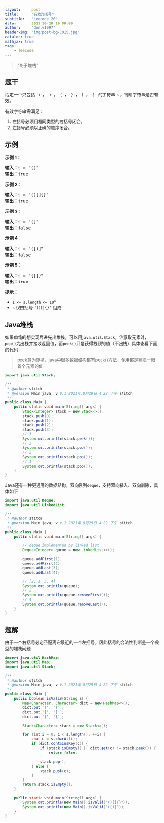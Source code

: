 ```yaml
---
layout:     post
title:      "有效的括号"
subtitle:   "Leecode 20"
date:       2021-10-29 16:09:00
author:     "donlv1997"
header-img: "img/post-bg-2015.jpg"
catalog: true
mathjax: true
tags:
    - leecode
---
```


> “关于堆栈”

## 题干

<p>给定一个只包括 <code>'('</code>，<code>')'</code>，<code>'{'</code>，<code>'}'</code>，<code>'['</code>，<code>']'</code>&nbsp;的字符串 <code>s</code> ，判断字符串是否有效。</p>

<p>有效字符串需满足：</p>

<ol>
	<li>左括号必须用相同类型的右括号闭合。</li>
	<li>左括号必须以正确的顺序闭合。</li>
</ol>

## 示例

<p><strong>示例 1：</strong></p>

<pre><strong>输入：</strong>s = "()"
<strong>输出：</strong>true
</pre>

<p><strong>示例&nbsp;2：</strong></p>

<pre><strong>输入：</strong>s = "()[]{}"
<strong>输出：</strong>true
</pre>

<p><strong>示例&nbsp;3：</strong></p>

<pre><strong>输入：</strong>s = "(]"
<strong>输出：</strong>false
</pre>

<p><strong>示例&nbsp;4：</strong></p>

<pre><strong>输入：</strong>s = "([)]"
<strong>输出：</strong>false
</pre>

<p><strong>示例&nbsp;5：</strong></p>

<pre><strong>输入：</strong>s = "{[]}"
<strong>输出：</strong>true</pre>

<p><strong>提示：</strong></p>

<ul>
	<li><code>1 &lt;= s.length &lt;= 10<sup>4</sup></code></li>
	<li><code>s</code> 仅由括号 <code>'()[]{}'</code> 组成</li>
</ul>

## Java堆栈

如果单纯的想实现后进先出堆栈，可以用`java.util.Stack`，注意取元素时，`pop()`为出栈并接收返回值，而`peek()`只是获得栈顶的值（不出栈）具体查看下面的代码：

> peek意为窥视，java中很多数据结构都有peek()方法，作用都是窥视一眼首个元素的值

```java
import java.util.Stack;

/**
 * @author stitch
 * @version Main.java, v 0.1 2021年10月29日 4:22 下午 stitch
 */
public class Main {
    public static void main(String[] args) {
        Stack<Integer> stack = new Stack<>();
        stack.push(0);
        stack.push(1);
        stack.push(2);
        stack.push(3);
        // 3
        System.out.println(stack.peek());
        // 3
        System.out.println(stack.pop());
        // 2
        System.out.println(stack.pop());
        // 1
        System.out.println(stack.pop());
    }
}
```
Java还有一种更通用的数据结构，双向队列`deque`，支持双向插入、双向删除，具体如下：

```java
import java.util.Deque;
import java.util.LinkedList;

/**
 * @author stitch
 * @version Main.java, v 0.1 2021年10月29日 4:22 下午 stitch
 */
public class Main {
    public static void main(String[] args) {

        // deque implemented by linked list
        Deque<Integer> queue = new LinkedList<>();

        queue.addFirst(1);
        queue.addFirst(2);
        queue.addLast(3);
        queue.addLast(4);

        // [2, 1, 3, 4]
        System.out.println(queue);
        // 2
        System.out.println(queue.removeFirst());
        // 4
        System.out.println(queue.removeLast());
    }
}
```

## 题解

由于一个右括号必定匹配离它最近的一个左括号，因此括号的合法性判断是一个典型的堆栈问题

```java
import java.util.HashMap;
import java.util.Map;
import java.util.Stack;

/**
 * @author stitch
 * @version Main.java, v 0.1 2021年10月29日 4:22 下午 stitch
 */
public class Main {
    public boolean isValid(String s) {
        Map<Character, Character> dict = new HashMap<>();
        dict.put(')', '(');
        dict.put(']', '[');
        dict.put('}', '{');

        Stack<Character> stack = new Stack<>();

        for (int i = 0; i < s.length(); ++i) {
            char c = s.charAt(i);
            if (dict.containsKey(c)) {
                if (stack.isEmpty() || dict.get(c) != stack.peek()) {
                    return false;
                }
                stack.pop();
            } else {
                stack.push(c);
            }
        }
        return stack.isEmpty();
    }

    public static void main(String[] args) {
        System.out.println(new Main().isValid("()[]{}"));
        System.out.println(new Main().isValid("([)]"));
    }
}
```

